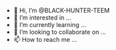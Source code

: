 - 👋 Hi, I’m @BLACK-HUNTER-TEEM
- 👀 I’m interested in ...
- 🌱 I’m currently learning ...
- 💞️ I’m looking to collaborate on ...
- 📫 How to reach me ...

<!---
BLACK-HUNTER-TEEM/BLACK-HUNTER-TEEM is a ✨ special ✨ repository because its `README.md` (this file) appears on your GitHub profile.
You can click the Preview link to take a look at your changes.
--->

